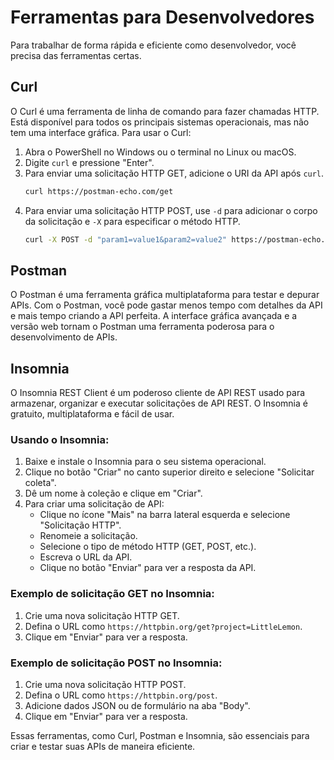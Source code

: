 # Ferramentas para Desenvolvedores

Para trabalhar de forma rápida e eficiente como desenvolvedor, você precisa das ferramentas certas. 

## Curl

O Curl é uma ferramenta de linha de comando para fazer chamadas HTTP. Está disponível para todos os principais sistemas operacionais, mas não tem uma interface gráfica. Para usar o Curl:

1. Abra o PowerShell no Windows ou o terminal no Linux ou macOS.
2. Digite `curl` e pressione "Enter".
3. Para enviar uma solicitação HTTP GET, adicione o URI da API após `curl`.
    ```bash
    curl https://postman-echo.com/get
    ```
4. Para enviar uma solicitação HTTP POST, use `-d` para adicionar o corpo da solicitação e `-X` para especificar o método HTTP.
    ```bash
    curl -X POST -d "param1=value1&param2=value2" https://postman-echo.com/post
    ```

## Postman

O Postman é uma ferramenta gráfica multiplataforma para testar e depurar APIs. Com o Postman, você pode gastar menos tempo com detalhes da API e mais tempo criando a API perfeita. A interface gráfica avançada e a versão web tornam o Postman uma ferramenta poderosa para o desenvolvimento de APIs.

## Insomnia

O Insomnia REST Client é um poderoso cliente de API REST usado para armazenar, organizar e executar solicitações de API REST. O Insomnia é gratuito, multiplataforma e fácil de usar. 

### Usando o Insomnia:

1. Baixe e instale o Insomnia para o seu sistema operacional.
2. Clique no botão "Criar" no canto superior direito e selecione "Solicitar coleta".
3. Dê um nome à coleção e clique em "Criar".
4. Para criar uma solicitação de API:
    - Clique no ícone "Mais" na barra lateral esquerda e selecione "Solicitação HTTP".
    - Renomeie a solicitação.
    - Selecione o tipo de método HTTP (GET, POST, etc.).
    - Escreva o URL da API.
    - Clique no botão "Enviar" para ver a resposta da API.

### Exemplo de solicitação GET no Insomnia:

1. Crie uma nova solicitação HTTP GET.
2. Defina o URL como `https://httpbin.org/get?project=LittleLemon`.
3. Clique em "Enviar" para ver a resposta.

### Exemplo de solicitação POST no Insomnia:

1. Crie uma nova solicitação HTTP POST.
2. Defina o URL como `https://httpbin.org/post`.
3. Adicione dados JSON ou de formulário na aba "Body".
4. Clique em "Enviar" para ver a resposta.

Essas ferramentas, como Curl, Postman e Insomnia, são essenciais para criar e testar suas APIs de maneira eficiente.
